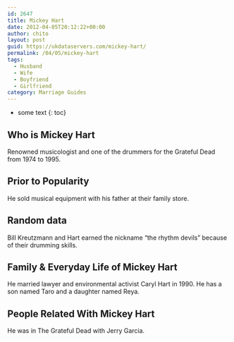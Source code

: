 ```yaml
---
id: 2647
title: Mickey Hart
date: 2012-04-05T20:12:22+00:00
author: chito
layout: post
guid: https://ukdataservers.com/mickey-hart/
permalink: /04/05/mickey-hart
tags:
  - Husband
  - Wife
  - Boyfriend
  - Girlfriend
category: Marriage Guides
---
```


* some text
{: toc}
          
          
## Who is  Mickey Hart
                  
                  
                  
Renowned musicologist and one of the drummers for the Grateful Dead from 1974 to 1995.
                  
                
                
                
## Prior to Popularity 
                  
                  
                  
He sold musical equipment with his father at their family store.
                  
                
                
                
## Random data 
                  
                  
                  
Bill Kreutzmann and Hart earned the nickname &#8220;the rhythm devils&#8221; because of their drumming skills.
                  
                
                
                
## Family & Everyday Life of Mickey Hart
                  
                  
                  
He married lawyer and environmental activist Caryl Hart in 1990. He has a son named Taro and a daughter named Reya.
                  
                
                
                
## People Related With  Mickey Hart
                  
                  
                  
He was in The Grateful Dead with Jerry Garcia.
                  
                
              
            
          
          
          
    
    
  
